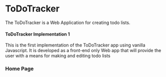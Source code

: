 # ToDoTracker

The ToDoTracker is a Web Application for creating todo lists.

#### ToDoTracker Implementation 1
This is the first implementation of the ToDoTracker app using vanilla Javascript. It is developed as a front-end only Web app that will provide the user with a means for making and editing todo lists

### Home Page

